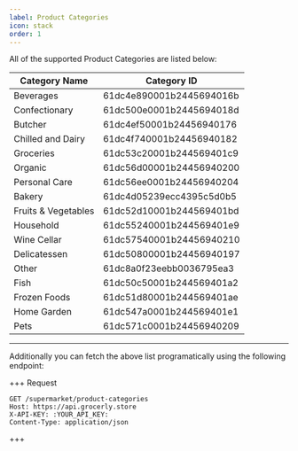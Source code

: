```yaml
---
label: Product Categories
icon: stack
order: 1
---
```


All of the supported Product Categories are listed below:

| Category Name       | Category ID              |
| ------------------- | ------------------------ |
| Beverages           | 61dc4e890001b2445694016b |
| Confectionary       | 61dc500e0001b2445694018d |
| Butcher             | 61dc4ef50001b24456940176 |
| Chilled and Dairy   | 61dc4f740001b24456940182 |
| Groceries           | 61dc53c20001b244569401c9 |
| Organic             | 61dc56d00001b24456940200 |
| Personal Care       | 61dc56ee0001b24456940204 |
| Bakery              | 61dc4d05239ecc4395c5d0b5 |
| Fruits & Vegetables | 61dc52d10001b244569401bd |
| Household           | 61dc55240001b244569401e9 |
| Wine Cellar         | 61dc57540001b24456940210 |
| Delicatessen        | 61dc50800001b24456940197 |
| Other               | 61dc8a0f23eebb0036795ea3 |
| Fish                | 61dc50c50001b244569401a2 |
| Frozen Foods        | 61dc51d80001b244569401ae |
| Home Garden         | 61dc547a0001b244569401e1 |
| Pets                | 61dc571c0001b24456940209 |

---

Additionally you can fetch the above list programatically using the following endpoint:

+++ Request

```
GET /supermarket/product-categories
Host: https://api.grocerly.store
X-API-KEY: :YOUR_API_KEY:
Content-Type: application/json
```

+++
